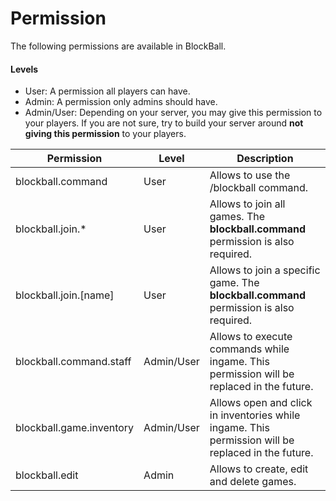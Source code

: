 # Permission

The following permissions are available in BlockBall.

#### Levels

* User: A permission all players can have.
* Admin: A permission only admins should have.
* Admin/User: Depending on your server, you may give this permission to your players. If you are not sure, try to build
  your server around **not giving this permission** to your players.

| Permission               | Level      | Description                                                                                          |   
|--------------------------|------------|------------------------------------------------------------------------------------------------------|
| blockball.command        | User       | Allows to use the /blockball command.                                                                |   
| blockball.join.*         | User       | Allows to join all games. The **blockball.command** permission is also required.                     |  
| blockball.join.[name]    | User       | Allows to join a specific game. The **blockball.command** permission is also required.               |
| blockball.command.staff  | Admin/User | Allows to execute commands while ingame. This permission will be replaced in the future.             |  
| blockball.game.inventory | Admin/User | Allows open and click in inventories while ingame.   This permission will be replaced in the future. |
| blockball.edit           | Admin      | Allows to create, edit and delete games.                                                             |                          

